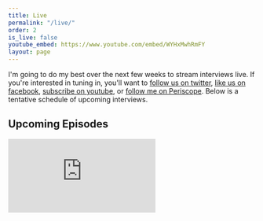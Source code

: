 ```yaml
---
title: Live
permalink: "/live/"
order: 2
is_live: false
youtube_embed: https://www.youtube.com/embed/WYHxMwhRmFY
layout: page
---
```


I'm going to do my best over the next few weeks to stream interviews live.  If you're interested in tuning in, you'll want to [follow us on twitter](http://twitter.com/opensourcecraft), [like us on facebook](http://facebook.com/opensourcecraft), [subscribe on youtube](https://www.youtube.com/channel/UCa1zuotKU4Weuw_fLRnPv0A), or [follow me on Periscope](https://www.periscope.tv/greggpollack).  Below is a tentative schedule of upcoming interviews.

## Upcoming Episodes

<div class="frame-wrapper">
  <iframe src="https://calendar.google.com/calendar/embed?showTitle=0&amp;showNav=0&amp;showDate=0&amp;showPrint=0&amp;showTabs=0&amp;showCalendars=0&amp;mode=AGENDA&amp;height=300&amp;wkst=1&amp;bgcolor=%23ffffff&amp;src=codepop.com_ssj7j03al0644t9k1lpolc757o%40group.calendar.google.com&amp;color=%232F6309&amp;ctz=America%2FNew_York" style="border-width:0" frameborder="0" scrolling="no"></iframe>
</div>

